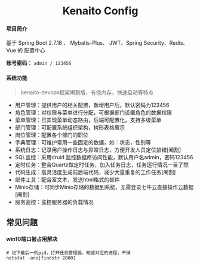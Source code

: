 <h1 style="text-align: center">Kenaito Config</h1>

#### 项目简介

基于 Spring Boot 2.7.18 、 Mybatis-Plus、 JWT、Spring Security、Redis、Vue 的 配置中心

**账号密码：** `admin / 123456`

#### 系统功能
> kenaito-devops框架阉割版，有低内存，快速启动等特点

- 用户管理：提供用户的相关配置，新增用户后，默认密码为123456
- 角色管理：对权限与菜单进行分配，可根据部门设置角色的数据权限
- 菜单管理：已实现菜单动态路由，后端可配置化，支持多级菜单
- 部门管理：可配置系统组织架构，树形表格展示
- 岗位管理：配置各个部门的职位
- 字典管理：可维护常用一些固定的数据，如：状态，性别等
- 系统日志：记录用户操作日志与异常日志，方便开发人员定位排错[阉割]
- SQL监控：采用druid 监控数据库访问性能，默认用户名admin，密码123456
- 定时任务：整合Quartz做定时任务，加入任务日志，任务运行情况一目了然
- 代码生成：高灵活度生成前后端代码，减少大量重复的工作任务[阉割]
- 邮件工具：配合富文本，发送html格式的邮件
- Minio存储：可同步Minio存储的数据到系统，无需登录七牛云直接操作云数据[阉割]
- 服务监控：监控服务器的负载情况

## 常见问题

#### win10端口被占用解决

```shell
# 记下最后一列pid，打开任务管理器，知道对应的进程，干掉
netstat -ano|findstr 28001
```
